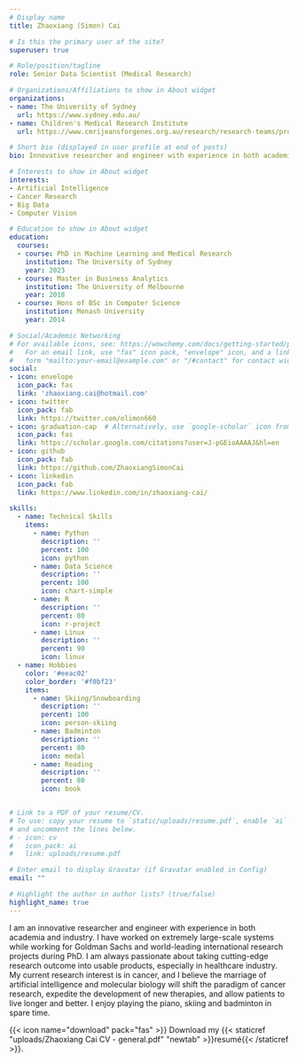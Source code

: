 ```yaml
---
# Display name
title: Zhaoxiang (Simon) Cai

# Is this the primary user of the site?
superuser: true

# Role/position/tagline
role: Senior Data Scientist (Medical Research)

# Organizations/Affiliations to show in About widget
organizations:
- name: The University of Sydney
  url: https://www.sydney.edu.au/
- name: Children's Medical Research Institute
  url: https://www.cmrijeansforgenes.org.au/research/research-teams/procan

# Short bio (displayed in user profile at end of posts)
bio: Innovative researcher and engineer with experience in both academia and industry.

# Interests to show in About widget
interests:
- Artificial Intelligence
- Cancer Research
- Big Data
- Computer Vision

# Education to show in About widget
education:
  courses:
  - course: PhD in Machine Learning and Medical Research
    institution: The University of Sydney
    year: 2023
  - course: Master in Business Analytics
    institution: The University of Melbourne
    year: 2018
  - course: Hons of BSc in Computer Science
    institution: Monash University
    year: 2014

# Social/Academic Networking
# For available icons, see: https://wowchemy.com/docs/getting-started/page-builder/#icons
#   For an email link, use "fas" icon pack, "envelope" icon, and a link in the
#   form "mailto:your-email@example.com" or "/#contact" for contact widget.
social:
- icon: envelope
  icon_pack: fas
  link: 'zhaoxiang.cai@hotmail.com'
- icon: twitter
  icon_pack: fab
  link: https://twitter.com/olimon660
- icon: graduation-cap  # Alternatively, use `google-scholar` icon from `ai` icon pack
  icon_pack: fas
  link: https://scholar.google.com/citations?user=J-pGEioAAAAJ&hl=en
- icon: github
  icon_pack: fab
  link: https://github.com/ZhaoxiangSimonCai
- icon: linkedin
  icon_pack: fab
  link: https://www.linkedin.com/in/zhaoxiang-cai/

skills:
  - name: Technical Skills
    items:
      - name: Python
        description: ''
        percent: 100
        icon: python
      - name: Data Science
        description: ''
        percent: 100
        icon: chart-simple
      - name: R
        description: ''
        percent: 80
        icon: r-project
      - name: Linux
        description: ''
        percent: 90
        icon: linux
  - name: Hobbies
    color: '#eeac02'
    color_border: '#f0bf23'
    items:
      - name: Skiing/Snowboarding
        description: ''
        percent: 100
        icon: person-skiing
      - name: Badminton
        description: ''
        percent: 80
        icon: medal
      - name: Reading
        description: ''
        percent: 80
        icon: book


# Link to a PDF of your resume/CV.
# To use: copy your resume to `static/uploads/resume.pdf`, enable `ai` icons in `params.toml`, 
# and uncomment the lines below.
# - icon: cv
#   icon_pack: ai
#   link: uploads/resume.pdf

# Enter email to display Gravatar (if Gravatar enabled in Config)
email: ""

# Highlight the author in author lists? (true/false)
highlight_name: true
---
```


I am an innovative researcher and engineer with experience in both academia and industry. I have worked on extremely large-scale systems while working for Goldman Sachs and world-leading international research projects during PhD. I am always passionate about taking cutting-edge research outcome into usable products, especially in healthcare industry. My current research interest is in cancer, and I believe the marriage of artificial intelligence and molecular biology will shift the paradigm of cancer research, expedite the development of new therapies, and allow patients to live longer and better. I enjoy playing the piano, skiing and badminton in spare time.

{{< icon name="download" pack="fas" >}} Download my {{< staticref "uploads/Zhaoxiang Cai CV - general.pdf" "newtab" >}}resumé{{< /staticref >}}.
